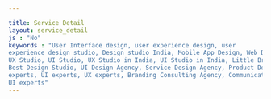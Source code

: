 ```yaml
---

title: Service Detail
layout: service_detail
js : "No"
keywords : "User Interface design, user experience design, user
experience design studio, Design studio India, Mobile App Design, Web Design Studio, UX Design Studio, UI Design Studio,
UX Studio, UI Studio, UX Studio in India, UI Studio in India, Little Brahma Design, Bangalore, UX Design studio in India,
Best Design Studio, UI Design Agency, Service Design Agency, Product Design Agency, Design Thinkers, customer experience
experts, UI experts, UX experts, Branding Consulting Agency, Communication Design Studio, Creative Design Studio, Enterprise
UI experts"
---
```

